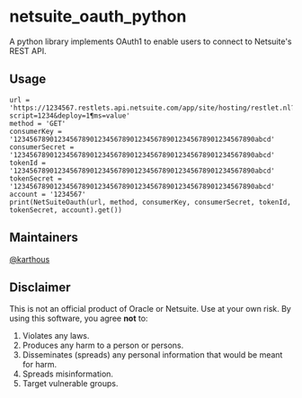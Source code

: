 # netsuite_oauth_python
A python library implements OAuth1 to enable users to connect to Netsuite's REST API.

## Usage
<pre><code>url = 'https://1234567.restlets.api.netsuite.com/app/site/hosting/restlet.nl?script=1234&deploy=1&params=value'
method = 'GET'
consumerKey = '123456789012345678901234567890123456789012345678901234567890abcd'
consumerSecret = '123456789012345678901234567890123456789012345678901234567890abcd'
tokenId = '123456789012345678901234567890123456789012345678901234567890abcd'
tokenSecret = '123456789012345678901234567890123456789012345678901234567890abcd'
account = '1234567'
print(NetSuiteOauth(url, method, consumerKey, consumerSecret, tokenId, tokenSecret, account).get())</code></pre>

## Maintainers

[@karthous](https://github.com/karthous)

## Disclaimer

This is not an official product of Oracle or Netsuite.
Use at your own risk.
By using this software, you agree **not** to:

1. Violates any laws.
2. Produces any harm to a person or persons.
3. Disseminates (spreads) any personal information that would be meant for harm.
4. Spreads misinformation.
5. Target vulnerable groups.
